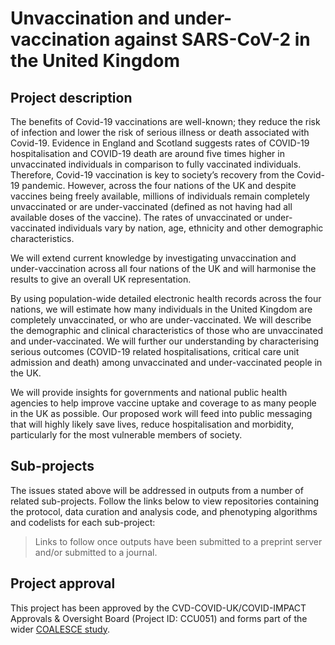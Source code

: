 # Unvaccination and under-vaccination against SARS-CoV-2 in the United Kingdom

## Project description

The benefits of Covid-19 vaccinations are well-known; they reduce the risk of infection and lower the risk of serious illness or death associated with Covid-19. Evidence in England and Scotland suggests rates of COVID-19 hospitalisation and COVID-19 death are around five times higher in unvaccinated individuals in comparison to fully vaccinated individuals. Therefore, Covid-19 vaccination is key to society’s recovery from the Covid-19 pandemic. However, across the four nations of the UK and despite vaccines being freely available, millions of individuals remain completely unvaccinated or are under-vaccinated (defined as not having had all available doses of the vaccine). The rates of unvaccinated or under-vaccinated individuals vary by nation, age, ethnicity and other demographic characteristics.

We will extend current knowledge by investigating unvaccination and under-vaccination across all four nations of the UK and will harmonise the results to give an overall UK representation.

By using population-wide detailed electronic health records across the four nations, we will estimate how many individuals in the United Kingdom are completely unvaccinated, or who are under-vaccinated.  We will describe the demographic and clinical characteristics of those who are unvaccinated and under-vaccinated. We will further our understanding by characterising serious outcomes (COVID-19 related hospitalisations, critical care unit admission and death) among unvaccinated and under-vaccinated people in the UK. 

We will provide insights for governments and national public health agencies to help improve vaccine uptake and coverage to as many people in the UK as possible. Our proposed work will feed into public messaging that will highly likely save lives, reduce hospitalisation and morbidity, particularly for the most vulnerable members of society. 

## Sub-projects

The issues stated above will be addressed in outputs from a number of related sub-projects.  Follow the links below to view repositories containing the protocol, data curation and analysis code, and phenotyping algorithms and codelists for each sub-project:

> Links to follow once outputs have been submitted to a preprint server and/or submitted to a journal.

## Project approval

This project has been approved by the CVD-COVID-UK/COVID-IMPACT Approvals & Oversight Board (Project ID: CCU051) and forms part of the wider [COALESCE study](https://www.hdruk.ac.uk/projects/coalesce/).
